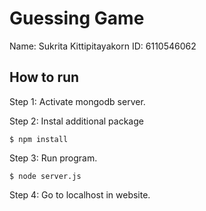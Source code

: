 # Guessing Game

Name: Sukrita Kittipitayakorn
ID: 6110546062

## How to run

Step 1: Activate mongodb server.

Step 2: Instal additional package

    $ npm install

Step 3: Run program.

    $ node server.js

Step 4: Go to localhost in website.

